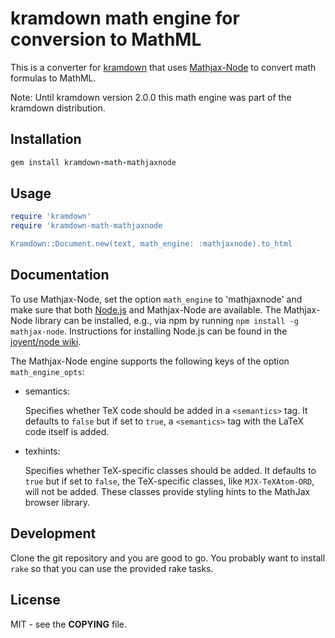 # kramdown math engine for conversion to MathML

This is a converter for [kramdown](https://kramdown.gettalong.org) that uses
[Mathjax-Node](https://github.com/mathjax/MathJax-node) to convert math
formulas to MathML.

Note: Until kramdown version 2.0.0 this math engine was part of the kramdown
distribution.


## Installation

~~~ruby
gem install kramdown-math-mathjaxnode
~~~


## Usage

~~~ruby
require 'kramdown'
require 'kramdown-math-mathjaxnode

Kramdown::Document.new(text, math_engine: :mathjaxnode).to_html
~~~


## Documentation

To use Mathjax-Node, set the option `math_engine` to 'mathjaxnode' and make sure that both
[Node.js](https://nodejs.org/) and Mathjax-Node are available. The Mathjax-Node library can be
installed, e.g., via npm by running `npm install -g mathjax-node`. Instructions for installing
Node.js can be found in the [joyent/node wiki](https://github.com/joyent/node/wiki/Installation).

The Mathjax-Node engine supports the following keys of the option `math_engine_opts`:

* semantics:

  Specifies whether TeX code should be added in a `<semantics>` tag. It defaults to `false` but if
  set to `true`, a `<semantics>` tag with the LaTeX code itself is added.

* texhints:

  Specifies whether TeX-specific classes should be added. It defaults to `true` but if set to
  `false`, the TeX-specific classes, like `MJX-TeXAtom-ORD`, will not be added. These classes
  provide styling hints to the MathJax browser library.


## Development

Clone the git repository and you are good to go. You probably want to install
`rake` so that you can use the provided rake tasks.


## License

MIT - see the **COPYING** file.
